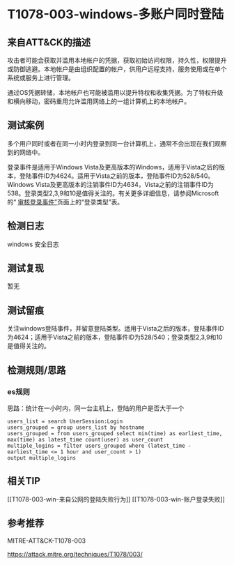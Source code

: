 # T1078-003-windows-多账户同时登陆

## 来自ATT&CK的描述

攻击者可能会获取并滥用本地帐户的凭据，获取初始访问权限，持久性，权限提升或防御逃避。本地帐户是由组织配置的帐户，供用户远程支持，服务使用或在单个系统或服务上进行管理。

通过OS凭据转储，本地帐户也可能被滥用以提升特权和收集凭据。为了特权升级和横向移动，密码重用允许滥用网络上的一组计算机上的本地帐户。

## 测试案例

多个用户同时或者在同一小时内登录到同一台计算机上，通常不会出现在我们观察到的网络中。

登录事件是适用于Windows Vista及更高版本的Windows，适用于Vista之后的版本，登陆事件ID为4624。适用于Vista之前的版本，登陆事件ID为528/540。Windows Vista及更高版本的注销事件ID为4634，Vista之前的注销事件ID为538。登录类型2,3,9和10是值得关注的。有关更多详细信息，请参阅Microsoft的“ [审核登录事件”](https://docs.microsoft.com/en-us/previous-versions/windows/it-pro/windows-server-2003/cc787567(v=ws.10))页面上的“登录类型”表。

## 检测日志

windows 安全日志

## 测试复现

暂无

## 测试留痕

关注windows登陆事件，并留意登陆类型。适用于Vista之后的版本，登陆事件ID为4624；适用于Vista之前的版本，登陆事件ID为528/540；登录类型2,3,9和10是值得关注的。

## 检测规则/思路

### es规则

思路：统计在一小时内，同一台主机上，登陆的用户是否大于一个

```elk
users_list = search UserSession:Login
users_grouped = group users_list by hostname
users_grouped = from users_grouped select min(time) as earliest_time, max(time) as latest_time count(user) as user_count
multiple_logins = filter users_grouped where (latest_time - earliest_time <= 1 hour and user_count > 1)
output multiple_logins
```


## 相关TIP
[[T1078-003-win-来自公网的登陆失败行为]]
[[T1078-003-win-账户登录失败]]

## 参考推荐

MITRE-ATT&CK-T1078-003

<https://attack.mitre.org/techniques/T1078/003/>
